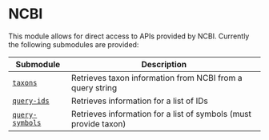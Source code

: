 # NCBI

This module allows for direct access to APIs provided by NCBI.
Currently the following submodules are provided:

| Submodule | Description |
|-----------|-------------|
| [`taxons`](./ncbi/taxons.md) | Retrieves taxon information from NCBI from a query string | 
| [`query-ids`](./ncbi/query_ids.md) | Retrieves information for a list of IDs | 
| [`query-symbols`](./ncbi/query_symbols.md) | Retrieves information for a list of symbols (must provide taxon) | 

